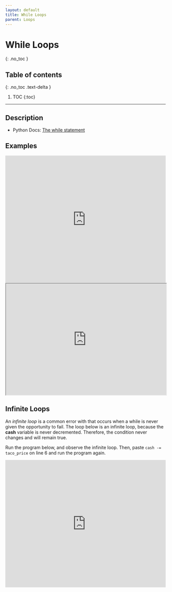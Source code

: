```yaml
---
layout: default
title: While Loops
parent: Loops
---
```

# While Loops
{: .no_toc }
## Table of contents
{: .no_toc .text-delta }

1. TOC
{:toc}

---

## Description
- Python Docs: [The while statement](https://docs.python.org/3/reference/compound_stmts.html#the-while-statement)

## Examples

<iframe height="400px" width="100%" src="https://repl.it/@bianca_ruiz/whileTacos?lite=true" scrolling="no" frameborder="no" allowtransparency="true" allowfullscreen="true" sandbox="allow-forms allow-pointer-lock allow-popups allow-same-origin allow-scripts allow-modals"></iframe>
<br>
<iframe width="100%" height="350" frameborder="1" src="https://pythontutor.com/iframe-embed.html#code=count%20%3D%205%0A%0Awhile%20count%20%3E%200%3A%0A%20%20%20%20print%28count%29%0A%20%20%20%20count%20-%3D%201%0A%20%20%20%20%0Aprint%28'Blast%20Off!'%29&codeDivHeight=400&codeDivWidth=350&cumulative=false&curInstr=0&heapPrimitives=nevernest&origin=opt-frontend.js&py=3&rawInputLstJSON=%5B%5D&textReferences=false"> </iframe>

## Infinite Loops
An *infinite loop* is a common error with that occurs when a while is never given the opportunity to fail. The loop below is an infinite loop, because the **cash** variable is never decremented. Therefore, the condition never changes and will remain true.

Run the program below, and observe the infinite loop. Then, paste `cash -= taco_price` on line 6 and run the program again. 

<iframe height="400px" width="100%" src="https://repl.it/@bianca_ruiz/whileInfinite?lite=true" scrolling="no" frameborder="no" allowtransparency="true" allowfullscreen="true" sandbox="allow-forms allow-pointer-lock allow-popups allow-same-origin allow-scripts allow-modals"></iframe>
